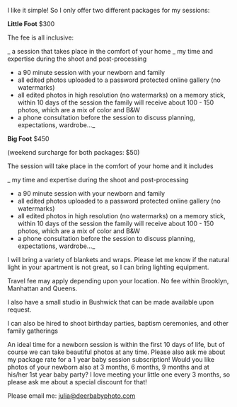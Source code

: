 I like it simple! So I only offer two different packages for my sessions:

**Little Foot** $300

The fee is all inclusive:

_ a session that takes place in the comfort of your home
_ my time and expertise during the shoot and post-processing
- a 90 minute session with your newborn and family
- all edited photos uploaded to a password protected online gallery (no watermarks)
- all edited photos in high resolution (no watermarks) on a memory stick, within 10 days of the session
 the family will receive about 100 - 150 photos, which are a mix of color and B&W
- a phone consultation before the session to discuss planning, expectations, wardrobe..._

**Big Foot** $450

(weekend surcharge for both packages: $50)


The session will take place in the comfort of your home and it includes

_ my time and expertise during the shoot and post-processing
- a 90 minute session with your newborn and family
- all edited photos uploaded to a password protected online gallery (no watermarks)
- all edited photos in high resolution (no watermarks) on a memory stick, within 10 days of the session
 the family will receive about 100 - 150 photos, which are a mix of color and B&W
- a phone consultation before the session to discuss planning, expectations, wardrobe..._

I will bring a variety of blankets and wraps. Please let me know if the natural light in your apartment is not great, so I can bring lighting equipment. 

Travel fee may apply depending upon your location.
No fee within Brooklyn, Manhattan and Queens.

 
I also have a small studio in Bushwick that can be made available upon
request. 

I can also be hired to shoot birthday parties, baptism ceremonies, and
other family gatherings

An ideal time for a newborn session is within the first 10 days of life, but of course we can take beautiful photos at any time. Please also ask me about my package rate for a 1 year baby session subscription! Would you like photos of your newborn also at 3 months, 6 months, 9 months and at his/her 1st year baby party? I love meeting your little one every 3 months, so please ask me about a special discount for that!
 
Please email me: [julia@deerbabyphoto.com](mailto:julia@deerbabyphoto.com)
